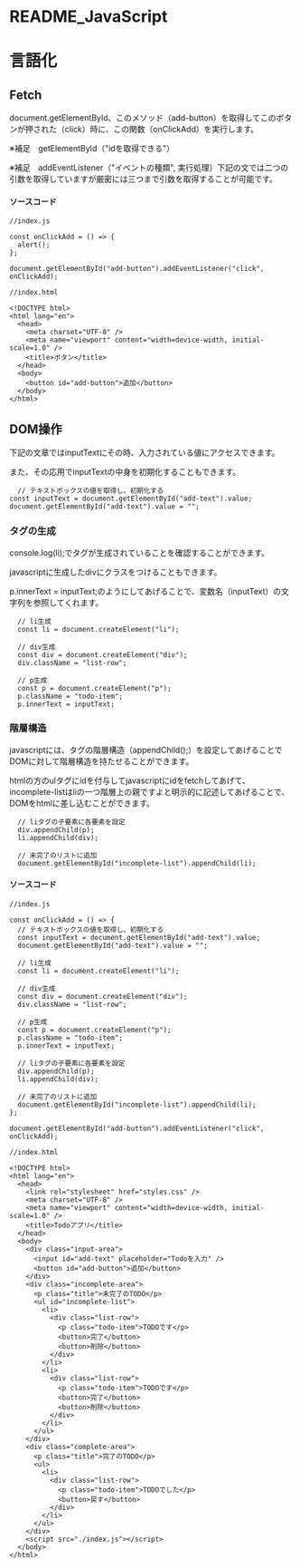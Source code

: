 # README_JavaScript
# 言語化
## Fetch
document.getElementById、このメソッド（add-button）を取得してこのボタンが押された（click）時に、この関数（onClickAdd）を実行します。

※補足　getElementById（"idを取得できる"）

※補足　addEventListener（"イベントの種類", 実行処理）下記の文では二つの引数を取得していますが厳密には三つまで引数を取得することが可能です。
#### ソースコード
```
//index.js

const onClickAdd = () => {
  alert();
};

document.getElementById("add-button").addEventListener("click", onClickAdd);

```
```
//index.html

<!DOCTYPE html>
<html lang="en">
  <head>
    <meta charset="UTF-8" />
    <meta name="viewport" content="width=device-width, initial-scale=1.0" />
    <title>ボタン</title>
  </head>
  <body>
    <button id="add-button">追加</button>
  </body>
</html>

```
## DOM操作
下記の文章ではinputTextにその時、入力されている値にアクセスできます。

また、その応用でinputTextの中身を初期化することもできます。
```
  // テキストボックスの値を取得し、初期化する
const inputText = document.getElementById("add-text").value;
document.getElementById("add-text").value = "";
```
### タグの生成
console.log(li);でタグが生成されていることを確認することができます。

javascriptに生成したdivにクラスをつけることもできます。

p.innerText = inputText;のようにしてあげることで、変数名（inputText）の文字列を参照してくれます。

```
  // li生成
  const li = document.createElement("li");

  // div生成
  const div = document.createElement("div");
  div.className = "list-row";

  // p生成
  const p = document.createElement("p");
  p.className = "todo-item";
  p.innerText = inputText;
```
### 階層構造

javascriptには、タグの階層構造（appendChild();）を設定してあげることでDOMに対して階層構造を持たせることができます。

htmlの方のulタグにidを付与してjavascriptにidをfetchしてあげて、incomplete-listはliの一つ階層上の親ですよと明示的に記述してあげることで、DOMをhtmlに差し込むことができます。

```
  // liタグの子要素に各要素を設定
  div.appendChild(p);
  li.appendChild(div);

  // 未完了のリストに追加
  document.getElementById("incomplete-list").appendChild(li);
```
#### ソースコード
```
//index.js

const onClickAdd = () => {
  // テキストボックスの値を取得し、初期化する
  const inputText = document.getElementById("add-text").value;
  document.getElementById("add-text").value = "";

  // li生成
  const li = document.createElement("li");

  // div生成
  const div = document.createElement("div");
  div.className = "list-row";

  // p生成
  const p = document.createElement("p");
  p.className = "todo-item";
  p.innerText = inputText;

  // liタグの子要素に各要素を設定
  div.appendChild(p);
  li.appendChild(div);

  // 未完了のリストに追加
  document.getElementById("incomplete-list").appendChild(li);
};

document.getElementById("add-button").addEventListener("click", onClickAdd);

```

```
//index.html

<!DOCTYPE html>
<html lang="en">
  <head>
    <link rel="stylesheet" href="styles.css" />
    <meta charset="UTF-8" />
    <meta name="viewport" content="width=device-width, initial-scale=1.0" />
    <title>Todoアプリ</title>
  </head>
  <body>
    <div class="input-area">
      <input id="add-text" placeholder="Todoを入力" />
      <button id="add-button">追加</button>
    </div>
    <div class="incomplete-area">
      <p class="title">未完了のTODO</p>
      <ul id="incomplete-list">
        <li>
          <div class="list-row">
            <p class="todo-item">TODOです</p>
            <button>完了</button>
            <button>削除</button>
          </div>
        </li>
        <li>
          <div class="list-row">
            <p class="todo-item">TODOです</p>
            <button>完了</button>
            <button>削除</button>
          </div>
        </li>
      </ul>
    </div>
    <div class="complete-area">
      <p class="title">完了のTODO</p>
      <ul>
        <li>
          <div class="list-row">
            <p class="todo-item">TODOでした</p>
            <button>戻す</button>
          </div>
        </li>
      </ul>
    </div>
    <script src="./index.js"></script>
  </body>
</html>

```
